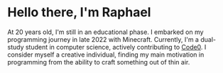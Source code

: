 # Hello there, I'm Raphael 

At 20 years old, I'm still in an educational phase. I embarked on my programming journey in late 2022 with Minecraft. Currently, I'm a dual-study student in computer science, actively contributing to [Code0](https://github.com/code0-tech). I consider myself a creative individual, finding my main motivation in programming from the ability to craft something out of thin air.
